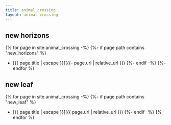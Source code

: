 ```yaml
---
title: animal crossing
layout: animal-crossing
---
```


<!-- TODO: sort lists -->

## new horizons
{% for page in site.animal_crossing -%}
  {%- if page.path contains "new_horizons" %}
- [{{ page.title | escape }}]({{- page.url | relative_url }})
  {%- endif -%}
{%- endfor %}

## new leaf
{% for page in site.animal_crossing -%}
  {%- if page.path contains "new_leaf" %}
- [{{ page.title | escape }}]({{ page.url | relative_url }})
  {%- endif -%}
{% endfor %}